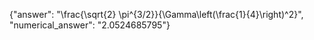 {"answer": "\\frac{\\sqrt{2} \\pi^{3/2}}{\\Gamma\\left(\\frac{1}{4}\\right)^2}", "numerical_answer": "2.0524685795"}